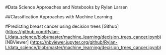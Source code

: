 #Data Science Approaches and Notebooks by Rylan Larsen

##Classification Approaches with Machine Learning

#Predicting breast cancer using decision trees
[Github] (https://github.com/Rylan-L/data_science/blob/master/machine_learning/decision_trees_cancer.ipynb) 
[NBViewer] (https://nbviewer.jupyter.org/github/Rylan-L/data_science/blob/master/machine_learning/decision_trees_cancer.ipynb)
